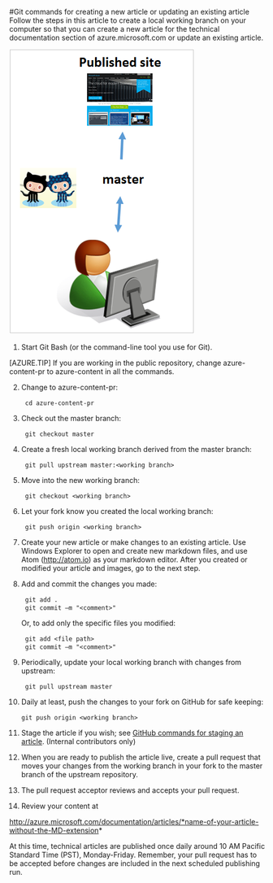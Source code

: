 <properties pageTitle="Git commands for creating a new article or updating an existing article" description="Steps for working with the Azure technical content GitHub repositories." metaKeywords="" services="" solutions="" documentationCenter="" authors="tysonn" videoId="" scriptId="" manager="carolz" />

<tags ms.service="contributor-guide" ms.devlang="" ms.topic="article" ms.tgt_pltfrm="" ms.workload="" ms.date="01/16/2015" ms.author="tysonn" />

#Git commands for creating a new article or updating an existing article
Follow the steps in this article to create a local working branch on your computer so that you can create a new article for the technical documentation section of azure.microsoft.com or update an existing article.

![](./media/git-commands-for-master/githubcommands1.png)

1. Start Git Bash (or the command-line tool you use for Git).

 [AZURE.TIP] If you are working in the public repository, change azure-content-pr to azure-content in all the commands.

2. Change to azure-content-pr:

        cd azure-content-pr
3. Check out the master branch:

        git checkout master

4. Create a fresh local working branch derived from the master branch:

        git pull upstream master:<working branch>

5. Move into the new working branch:

        git checkout <working branch>

6. Let your fork know you created the local working branch:

        git push origin <working branch>

7. Create your new article or make changes to an existing article. Use Windows Explorer to open and create new markdown files, and use Atom (http://atom.io) as your markdown editor. After you created or modified your article and images, go to the next step.

8. Add and commit the changes you made:

        git add .
        git commit –m "<comment>"
        
   Or, to add only the specific files you modified:

        git add <file path>
        git commit –m "<comment>"

9. Periodically, update your local working branch with changes from upstream:

        git pull upstream master

10. Daily at least, push the changes to your fork on GitHub for safe keeping:

        git push origin <working branch>

11. Stage the article if you wish; see [GitHub commands for staging an article](./git-commands-for-sandbox.md). (Internal contributors only)

12. When you are ready to publish the article live, create a pull request that moves your changes from the working branch in your fork to the master branch of the upstream repository.

13. The pull request acceptor reviews and accepts your pull request. 

14. Review your content at

 http://azure.microsoft.com/documentation/articles/*name-of-your-article-without-the-MD-extension*

 At this time, technical articles are published once daily around 10 AM Pacific Standard Time (PST), Monday-Friday. Remember, your pull request has to be accepted before changes are included in the next scheduled publishing run.



